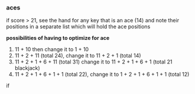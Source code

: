 ### aces 
if score > 21, see the hand for any key that is an ace (14) and note their positions in a separate list which will hold the ace positions 

**possibilities of having to optimize for ace** 
1. 11 + 10 then change it to 1 + 10
2. 11 + 2 + 11 (total 24), change it to 11 + 2 + 1 (total 14)
3. 11 + 2 + 1 + 6 + 11 (total 31) change it to 11 + 2 + 1 + 6 + 1 (total 21 blackjack)
4. 11 + 2 + 1 + 6 + 1 + 1 (total 22), change it to 1 + 2 + 1 + 6 + 1 + 1 (total 12)

if 